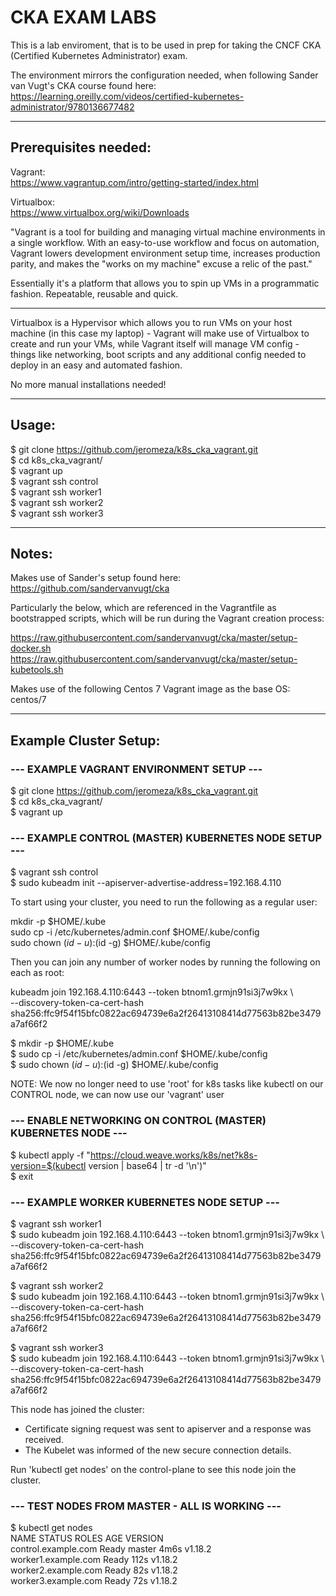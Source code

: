 # CKA EXAM LABS

This is a lab enviroment, that is to be used in prep for taking the CNCF CKA (Certified Kubernetes Administrator) exam.

The environment mirrors the configuration needed, when following Sander van Vugt's CKA course found here:
https://learning.oreilly.com/videos/certified-kubernetes-administrator/9780136677482

-------------------------
Prerequisites needed:
-------------------------
Vagrant:  
https://www.vagrantup.com/intro/getting-started/index.html

Virtualbox:  
https://www.virtualbox.org/wiki/Downloads  
  
"Vagrant is a tool for building and managing virtual machine environments in a single workflow. With an easy-to-use workflow and focus on automation, Vagrant lowers development environment setup time, increases production parity, and makes the "works on my machine" excuse a relic of the past."

Essentially it's a platform that allows you to spin up VMs in a programmatic fashion. Repeatable, reusable and quick.

---

Virtualbox is a Hypervisor which allows you to run VMs on your host machine (in this case my laptop) - Vagrant will make use of Virtualbox to create and run your VMs, while Vagrant itself will manage VM config - things like networking, boot scripts and any additional config needed to deploy in an easy and automated fashion.

No more manual installations needed!  

-------------------------
Usage:
-------------------------
$ git clone https://github.com/jeromeza/k8s_cka_vagrant.git  
$ cd k8s_cka_vagrant/  
$ vagrant up    
$ vagrant ssh control   
$ vagrant ssh worker1  
$ vagrant ssh worker2  
$ vagrant ssh worker3  

-------------------------
Notes:
-------------------------
Makes use of Sander's setup found here:
https://github.com/sandervanvugt/cka

Particularly the below, which are referenced in the Vagrantfile as bootstrapped scripts, which will be run during the Vagrant creation process:

https://raw.githubusercontent.com/sandervanvugt/cka/master/setup-docker.sh
https://raw.githubusercontent.com/sandervanvugt/cka/master/setup-kubetools.sh

Makes use of the following Centos 7 Vagrant image as the base OS:  
centos/7

-------------------------
Example Cluster Setup:
-------------------------

### --- EXAMPLE VAGRANT ENVIRONMENT SETUP ---  
$ git clone https://github.com/jeromeza/k8s_cka_vagrant.git  
$ cd k8s_cka_vagrant/  
$ vagrant up  

### --- EXAMPLE CONTROL (MASTER) KUBERNETES NODE SETUP ---  
$ vagrant ssh control  
$ sudo kubeadm init --apiserver-advertise-address=192.168.4.110  
  
To start using your cluster, you need to run the following as a regular user:  
  
  mkdir -p $HOME/.kube  
  sudo cp -i /etc/kubernetes/admin.conf $HOME/.kube/config  
  sudo chown $(id -u):$(id -g) $HOME/.kube/config  
  
Then you can join any number of worker nodes by running the following on each as root:  
  
kubeadm join 192.168.4.110:6443 --token btnom1.grmjn91si3j7w9kx \  
    --discovery-token-ca-cert-hash sha256:ffc9f54f15bfc0822ac694739e6a2f26413108414d77563b82be3479a7af66f2  
  
$ mkdir -p $HOME/.kube  
$ sudo cp -i /etc/kubernetes/admin.conf $HOME/.kube/config  
$ sudo chown $(id -u):$(id -g) $HOME/.kube/config  
  
NOTE: We now no longer need to use 'root' for k8s tasks like kubectl on our CONTROL node, we can now use our 'vagrant' user  
  
### --- ENABLE NETWORKING ON CONTROL (MASTER) KUBERNETES NODE ---  
$ kubectl apply -f "https://cloud.weave.works/k8s/net?k8s-version=$(kubectl version | base64 | tr -d '\n')"  
$ exit  
  
### --- EXAMPLE WORKER KUBERNETES NODE SETUP ---  
$ vagrant ssh worker1  
$ sudo kubeadm join 192.168.4.110:6443 --token btnom1.grmjn91si3j7w9kx \  
    --discovery-token-ca-cert-hash sha256:ffc9f54f15bfc0822ac694739e6a2f26413108414d77563b82be3479a7af66f2  
  
$ vagrant ssh worker2  
$ sudo kubeadm join 192.168.4.110:6443 --token btnom1.grmjn91si3j7w9kx \  
    --discovery-token-ca-cert-hash sha256:ffc9f54f15bfc0822ac694739e6a2f26413108414d77563b82be3479a7af66f2  
  
$ vagrant ssh worker3  
$ sudo kubeadm join 192.168.4.110:6443 --token btnom1.grmjn91si3j7w9kx \  
    --discovery-token-ca-cert-hash sha256:ffc9f54f15bfc0822ac694739e6a2f26413108414d77563b82be3479a7af66f2  

This node has joined the cluster:  
* Certificate signing request was sent to apiserver and a response was received.  
* The Kubelet was informed of the new secure connection details.  
  
Run 'kubectl get nodes' on the control-plane to see this node join the cluster.  
  
### --- TEST NODES FROM MASTER - ALL IS WORKING ---  
$ kubectl get nodes  
NAME                  STATUS   ROLES    AGE    VERSION  
control.example.com   Ready    master   4m6s   v1.18.2  
worker1.example.com   Ready    <none>   112s   v1.18.2  
worker2.example.com   Ready    <none>   82s    v1.18.2  
worker3.example.com   Ready    <none>   72s    v1.18.2  
